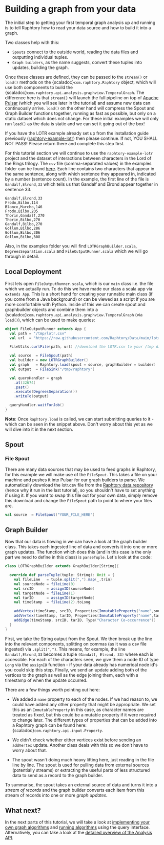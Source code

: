 # Building a graph from your data

The initial step to getting your first temporal graph analysis up and running is to tell Raphtory how to read your data source and how to build it into a graph. 

Two classes help with this:

- `Spouts` connect to the outside world, reading the data files and outputting individual tuples.
- `Graph builders`, as the name suggests, convert these tuples into updates, building the graph.

Once these classes are defined, they can be passed to the `stream()` or `load()` methods on 
the {scaladoc}`com.raphtory.Raphtory` object, which will use both components to build the 
{scaladoc}`com.raphtory.api.analysis.graphview.TemporalGraph`. The difference here is that `stream()` will 
launch the full pipeline on top of [Apache Pulsar](https://pulsar.apache.org) (which you will see later in the tutorial) 
and assume new data can continuously arrive. `load()` on the other hand will compress the Spout and Graph Builder functions together, running as fast as possible, but only on a static dataset which does not change. For these initial examples we will only run `load()` as the data is static and we can set it going out of the box!

If you have the LOTR example already set up from the installation guide previously ([raphtory-example-lotr](https://github.com/Raphtory/Raphtory/tree/master/examples/raphtory-example-lotr)) then please continue. If not, YOU SHALL NOT PASS! Please return there and complete this step first.  

For this tutorial section we will continue to use the `raphtory-example-lotr` project and the dataset of interactions between characters in the Lord of the Rings trilogy. The `csv` file (comma-separated values) in the examples folder can be found [here](https://github.com/Raphtory/Data/blob/main/lotr.csv). Each line contains two characters that appear in the same sentence, along with which sentence they appeared in, indicated by a number (sentence count). In the example, the first line of the file is `Gandalf,Elrond,33` which tells us that Gandalf and Elrond appear together in sentence 33.  

```
Gandalf,Elrond,33
Frodo,Bilbo,114
Blanco,Marcho,146
Frodo,Bilbo,205
Thorin,Gandalf,270
Thorin,Bilbo,270
Gandalf,Bilbo,270
Gollum,Bilbo,286
Gollum,Bilbo,306
Gollum,Bilbo,308
```

Also, in the examples folder you will find `LOTRGraphBuilder.scala`, `DegreesSeparation.scala` and `FileOutputRunner.scala` which we will go through in detail. 

## Local Deployment
First lets open `FileOutputRunner.scala`, which is our `main` class i.e. the file which we actually run. 
To do this we have made our class a scala app via `extends App`. 
This is a short hand for creating your runnable main class (if you come from a Java background) or can be viewed as a script if you are more comfortable with Python. 
Inside of this we can create spout and graphbuilder objects and combine them into a 
{scaladoc}`com.raphtory.api.analysis.graphview.TemporalGraph` (via `load()`), which can be used to make queries:

````scala
object FileOutputRunner extends App {
  val path = "/tmp/lotr.csv"
  val url  = "https://raw.githubusercontent.com/Raphtory/Data/main/lotr.csv"

  FileUtils.curlFile(path, url) //download the LOTR.csv to your /tmp directory

  val source  = FileSpout(path)
  val builder = new LOTRGraphBuilder()
  val graph   = Raphtory.load(spout = source, graphBuilder = builder)
  val output  = FileSink("/tmp/raphtory")

  val queryHandler = graph
    .at(32674)
    .past()
    .execute(DegreesSeparation())
    .writeTo(output)

  queryHandler.waitForJob()
}
````

**Note:** Once `Raphtory.load` is called, we can start submitting queries to it - which can be seen in the snippet above. Don't worry about this yet as we will dive into it in the next section.

## Spout

### File Spout
There are many data sources that may be used to feed graphs in Raphtory, for this example we will make use of the `FileSpout`. This takes a file on your machine and pushes it into Pulsar for our graph builders to parse. We automatically download the lotr.csv file from the [Raphtory data repository](https://github.com/Raphtory/Data) (hence why it run in the last tutorial), so you shouldn't have to set anything if using it. If you want to swap this file out for your own data, simply remove this download and change the `FileSpout` path to point to where your files are.

```scala 
val source  = FileSpout("YOUR_FILE_HERE")
```

## Graph Builder

Now that our data is flowing in we can have a look at the graph builder class. This takes each ingested line of data and converts it into one or more graph updates. The function which does this (and in this case is the only part we need to define in this class) is `parseTuple`. Let's look at the code:

```scala
class LOTRGraphBuilder extends GraphBuilder[String]{

  override def parseTuple(tuple: String): Unit = {
    val fileLine   = tuple.split(",").map(_.trim)
    val sourceNode = fileLine(0)
    val srcID      = assignID(sourceNode)
    val targetNode = fileLine(1)
    val tarID      = assignID(targetNode)
    val timeStamp  = fileLine(2).toLong

    addVertex(timeStamp, srcID, Properties(ImmutableProperty("name",sourceNode)), Type("Character"))
    addVertex(timeStamp, tarID, Properties(ImmutableProperty("name",targetNode)), Type("Character"))
    addEdge(timeStamp, srcID, tarID, Type("Character Co-occurrence"))
  }
}
```

First, we take the String output from the Spout. We then break up the line into the relevant components, splitting on commas (as it was a csv file ingested) via `.split(",")`. This means, for example, the line `Gandalf,Elrond,33` becomes a tuple `(Gandalf, Elrond, 33)` where each is accessible. For each of the characters seen, we give them a node ID of type `Long` via the `assignID` function - if your data already has numerical node id's you could skip this step. Finally, we send an update adding both of the vertices to the graph as well as the edge joining them, each with a timestamp of when the update occurred.

There are a few things worth pointing out here:

* We added a `name` property to each of the nodes. If we had reason to, we could have added any other property that might be appropriate. 
  We set this as an `ImmutableProperty` in this case, as character names are treated as fixed, but this could be a mutable
  property if it were required to change later. The different types of properties that can be added into a Raphtory
  graph can be found here: {scaladoc}`com.raphtory.api.input.Property`.

* We didn't check whether either vertices exist before sending an `addVertex` update. Another class deals with this so we don't have to worry about that.

* The spout wasn't doing much heavy lifting here, just reading in the file line by line. The spout is used for pulling data from external sources (potentially streams) or extracting the useful parts of less structured data to send as a record to the graph builder.

To summarise, the spout takes an external source of data and turns it into a _stream of records_ and the graph builder converts each item from this stream of records into one or more _graph updates_.

## What next?

In the next parts of this tutorial, we will take a look at [implementing your own graph algorithms](../Analysis/LOTR_six_degrees.md) 
and [running algorithms](../Analysis/queries.md) using the query interface. Alternatively, you can take a look at the 
[detailed overview of the Analysis API](../Analysis/analysis-explained.md).



